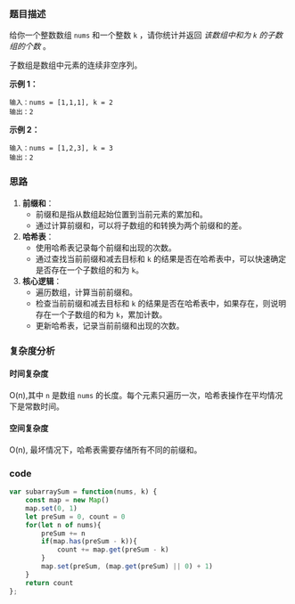 ### 题目描述

给你一个整数数组 `nums` 和一个整数 `k` ，请你统计并返回 *该数组中和为 `k` 的子数组的个数* 。

子数组是数组中元素的连续非空序列。

**示例 1：**

```
输入：nums = [1,1,1], k = 2
输出：2
```

**示例 2：**

```
输入：nums = [1,2,3], k = 3
输出：2
```

### 思路

1. **前缀和**：
   - 前缀和是指从数组起始位置到当前元素的累加和。
   - 通过计算前缀和，可以将子数组的和转换为两个前缀和的差。
2. **哈希表**：
   - 使用哈希表记录每个前缀和出现的次数。
   - 通过查找当前前缀和减去目标和 `k` 的结果是否在哈希表中，可以快速确定是否存在一个子数组的和为 `k`。
3. **核心逻辑**：
   - 遍历数组，计算当前前缀和。
   - 检查当前前缀和减去目标和 `k` 的结果是否在哈希表中，如果存在，则说明存在一个子数组的和为 `k`，累加计数。
   - 更新哈希表，记录当前前缀和出现的次数。

### 复杂度分析

#### 时间复杂度

O(n),其中 `n` 是数组 `nums` 的长度。每个元素只遍历一次，哈希表操作在平均情况下是常数时间。

#### 空间复杂度

O(n), 最坏情况下，哈希表需要存储所有不同的前缀和。

### code

```javascript
var subarraySum = function(nums, k) {
    const map = new Map()
    map.set(0, 1)
    let preSum = 0, count = 0
    for(let n of nums){
        preSum += n
        if(map.has(preSum - k)){
            count += map.get(preSum - k)
        }
        map.set(preSum, (map.get(preSum) || 0) + 1)
    }
    return count
};
```



